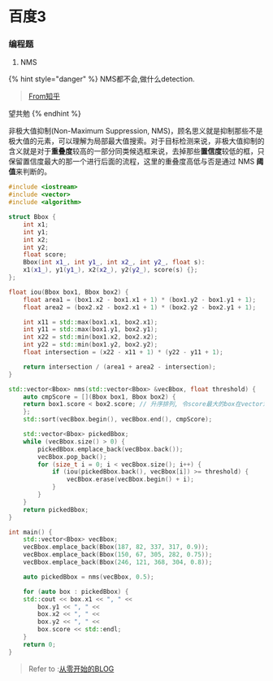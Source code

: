 # 百度3

### 编程题

1. NMS

{% hint style="danger" %}
NMS都不会,做什么detection.

> [From知乎](https://www.zhihu.com/question/286925266/answer/491117602)

望共勉
{% endhint %}

非极大值抑制\(Non-Maximum Suppression, NMS\)，顾名思义就是抑制那些不是极大值的元素，可以理解为局部最大值搜索。对于目标检测来说，非极大值抑制的含义就是对于**重叠度**较高的一部分同类候选框来说，去掉那些**置信度**较低的框，只保留置信度最大的那一个进行后面的流程，这里的重叠度高低与否是通过 NMS **阈值**来判断的。



```cpp
#include <iostream>
#include <vector>
#include <algorithm>

struct Bbox {
    int x1;
    int y1;
    int x2;
    int y2;
    float score;
    Bbox(int x1_, int y1_, int x2_, int y2_, float s):
	x1(x1_), y1(y1_), x2(x2_), y2(y2_), score(s) {};
};

float iou(Bbox box1, Bbox box2) {
    float area1 = (box1.x2 - box1.x1 + 1) * (box1.y2 - box1.y1 + 1);
    float area2 = (box2.x2 - box2.x1 + 1) * (box2.y2 - box2.y1 + 1);

    int x11 = std::max(box1.x1, box2.x1);
    int y11 = std::max(box1.y1, box2.y1);
    int x22 = std::min(box1.x2, box2.x2);
    int y22 = std::min(box1.y2, box2.y2);
    float intersection = (x22 - x11 + 1) * (y22 - y11 + 1);

    return intersection / (area1 + area2 - intersection);
}

std::vector<Bbox> nms(std::vector<Bbox> &vecBbox, float threshold) {
    auto cmpScore = [](Bbox box1, Bbox box2) {
	return box1.score < box2.score; // 升序排列, 令score最大的box在vector末端
    };
    std::sort(vecBbox.begin(), vecBbox.end(), cmpScore);

    std::vector<Bbox> pickedBbox;
    while (vecBbox.size() > 0) {
        pickedBbox.emplace_back(vecBbox.back());
        vecBbox.pop_back();
        for (size_t i = 0; i < vecBbox.size(); i++) {
            if (iou(pickedBbox.back(), vecBbox[i]) >= threshold) {
                vecBbox.erase(vecBbox.begin() + i);
            }
        }
    }
    return pickedBbox;
}

int main() {
    std::vector<Bbox> vecBbox;
    vecBbox.emplace_back(Bbox(187, 82, 337, 317, 0.9));
    vecBbox.emplace_back(Bbox(150, 67, 305, 282, 0.75));
    vecBbox.emplace_back(Bbox(246, 121, 368, 304, 0.8));

    auto pickedBbox = nms(vecBbox, 0.5);

    for (auto box : pickedBbox) {
	std::cout << box.x1 << ", " <<
		box.y1 << ", " <<
		box.x2 << ", " <<
		box.y2 << ", " <<
		box.score << std::endl;
    }
    return 0;
}
```

> Refer to :[从零开始的BLOG](https://hellozhaozheng.github.io/z_post/%E8%AE%A1%E7%AE%97%E6%9C%BA%E8%A7%86%E8%A7%89-NMS-Implementation/)

